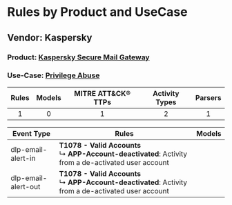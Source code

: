 Rules by Product and UseCase
============================
Vendor: Kaspersky
-----------------
### Product: [Kaspersky Secure Mail Gateway](../ds_kaspersky_kaspersky_secure_mail_gateway.md)
### Use-Case: [Privilege Abuse](../../../../UseCases/uc_privilege_abuse.md)

| Rules | Models | MITRE ATT&CK® TTPs | Activity Types | Parsers |
|:-----:|:------:|:------------------:|:--------------:|:-------:|
|   1   |   0    |         1          |       2        |    1    |

| Event Type          | Rules    | Models |
| ---- | ---- | ------ |
| dlp-email-alert-in  | <b>T1078 - Valid Accounts</b><br> ↳ <b>APP-Account-deactivated</b>: Activity from a de-activated user account |        |
| dlp-email-alert-out | <b>T1078 - Valid Accounts</b><br> ↳ <b>APP-Account-deactivated</b>: Activity from a de-activated user account |        |